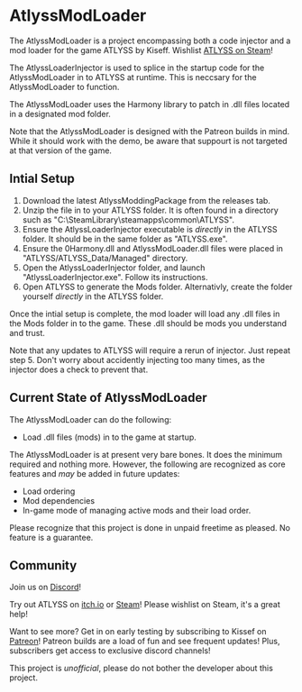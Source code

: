 # AtlyssModLoader
The AtlyssModLoader is a project encompassing both a code injector and a mod loader for the game ATLYSS by Kiseff. Wishlist [ATLYSS on Steam](https://store.steampowered.com/app/2768430/ATLYSS/)!

The AtlyssLoaderInjector is used to splice in the startup code for the AtlyssModLoader in to ATLYSS at runtime. This is neccsary for the AtlyssModLoader to function.

The AtlyssModLoader uses the Harmony library to patch in .dll files located in a designated mod folder.

Note that the AtlyssModLoader is designed with the Patreon builds in mind. While it should work with the demo, be aware that suppourt is not targeted at that version of the game.

## Intial Setup
1. Download the latest AtlyssModdingPackage from the releases tab.
2. Unzip the file in to your ATLYSS folder. It is often found in a directory such as "C:\SteamLibrary\steamapps\common\ATLYSS".
3. Ensure the AtlyssLoaderInjector executable is *directly* in the ATLYSS folder. It should be in the same folder as "ATLYSS.exe". 
4. Ensure the 0Harmony.dll and AtlyssModLoader.dll files were placed in "ATLYSS/ATLYSS_Data/Managed" directory.
5. Open the AtlyssLoaderInjector folder, and launch "AtlyssLoaderInjector.exe". Follow its instructions.
6. Open ATLYSS to generate the Mods folder. Alternativly, create the folder yourself *directly* in the ATLYSS folder.

Once the intial setup is complete, the mod loader will load any .dll files in the Mods folder in to the game. These .dll should be mods you understand and trust.

Note that any updates to ATLYSS will require a rerun of injector. Just repeat step 5. Don't worry about accidently injecting too many times, as the injector does a check to prevent that.

## Current State of AtlyssModLoader
The AtlyssModLoader can do the following:
- Load .dll files (mods) in to the game at startup.

The AtlyssModLoader is at present very bare bones. It does the minimum required and nothing more. However, the following are recognized as core features and *may* be added in future updates:
- Load ordering
- Mod dependencies
- In-game mode of managing active mods and their load order.

Please recognize that this project is done in unpaid freetime as pleased. No feature is a guarantee.

## Community
Join us on [Discord](https://discord.gg/2wEsR8M9Nn)!
  
Try out ATLYSS on [itch.io](https://kiseff.itch.io/atlyss) or [Steam](https://store.steampowered.com/app/2768430/ATLYSS/)! 
  Please wishlist on Steam, it's a great help!
  
Want to see more? Get in on early testing by subscribing to Kissef on [Patreon](https://www.patreon.com/Kiseff)! Patreon builds are a load of fun and see frequent updates! Plus, subscribers get access to exclusive discord channels!

This project is *unofficial*, please do not bother the developer about this project. 
